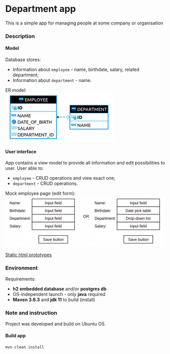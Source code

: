 # Department app

This is a simple app for managing people at some company or organisation

### Description

#### Model

Database stores:
* Information about `employee` - name, birthdate, salary, related department;
* Information about `department` - name.  

ER model:  
![Cant load](./resources/ER_model.png "ER model")

#### User interface

App contains a view model to provide all information and edit possibilities to user. User able to:  
* `employee` - CRUD operations and view exact one;
* `department` - CRUD operations.

Mock employee page (edit form):  
![Cant load](./resources/mock_employee_page.png "Mock employee form")


[Static html prototypes](html_prototype)

### Environment

Requirements:
* **h2 embedded database** and/or **postgres db**
* OS-independent launch - only **java** required
* **Maven 3.6.3** and **jdk 11** to build (install)

### Note and instruction

Project was developed and build on Ubuntu OS.

#### Build app

```shell
mvn clean install
```







